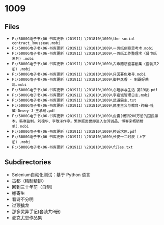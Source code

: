 # 1009

## Files

- `F:/5000G电子书\06-书库更新（201911）\201810\1009\the social contract_Rousseau.mobi`
- `F:/5000G电子书\06-书库更新（201911）\201810\1009\一页纸创意思考术.mobi`
- `F:/5000G电子书\06-书库更新（201911）\201810\1009\一页纸工作整理术（餐巾纸系列）.mobi`
- `F:/5000G电子书\06-书库更新（201911）\201810\1009\古希腊悲剧喜剧集（套装共2册）.mobi`
- `F:/5000G电子书\06-书库更新（201911）\201810\1009\只因暮色难寻.mobi`
- `F:/5000G电子书\06-书库更新（201911）\201810\1009\御井烹香 - 制霸好莱坞.mobi`
- `F:/5000G电子书\06-书库更新（201911）\201810\1009\心理学与生活 第19版.pdf`
- `F:/5000G电子书\06-书库更新（201911）\201810\1009\李嘉诚管理日志.mobi`
- `F:/5000G电子书\06-书库更新（201911）\201810\1009\武道霸主.txt`
- `F:/5000G电子书\06-书库更新（201911）\201810\1009\民主主义与教育-约翰-杜威-Dewey-J-王承绪.pdf`
- `F:/5000G电子书\06-书库更新（201911）\201810\1009\皮囊(畅销200万册的国民读本，韩寒监制，刘德华、李敬泽作序。繁体版面世即进入台湾诚品、博客来畅销榜单).mobi`
- `F:/5000G电子书\06-书库更新（201911）\201810\1009\神话求原.pdf`
- `F:/5000G电子书\06-书库更新（201911）\201810\1009\长安十二时辰（上下册）.mobi`
- `F:/5000G电子书\06-书库更新（201911）\201810\1009\files.txt`

## Subdirectories

- Selenium自动化测试：基于 Python 语言
- 古都（精制精排）
- 回到三十年前（自制）
- 槲寄生
- 看诗不分明
- 过顶擒龙
- 那多灵异手记(套装共9册)
- 麦克尤恩作品集
